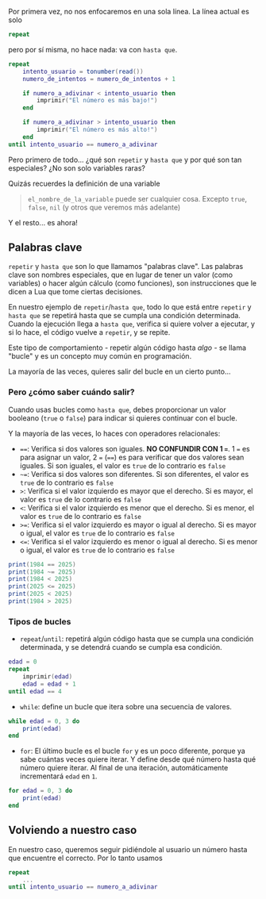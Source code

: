Por primera vez, no nos enfocaremos en una sola línea. La línea actual es solo

```lua
repeat
```

pero por sí misma, no hace nada: va con `hasta que`.

```lua
repeat
    intento_usuario = tonumber(read())
    numero_de_intentos = numero_de_intentos + 1

    if numero_a_adivinar < intento_usuario then
        imprimir("El número es más bajo!")
    end

    if numero_a_adivinar > intento_usuario then
        imprimir("El número es más alto!")
    end
until intento_usuario == numero_a_adivinar
```

Pero primero de todo... ¿qué son `repetir` y `hasta que` y por qué son tan especiales? ¿No son solo variables raras?

Quizás recuerdes la definición de una variable

> `el_nombre_de_la_variable` puede ser cualquier cosa. Excepto `true`, `false`, `nil` (y otros que veremos más adelante)

Y el resto... es ahora!

## Palabras clave

`repetir` y `hasta que` son lo que llamamos "palabras clave". Las palabras clave son nombres especiales, que en lugar de tener un valor (como variables) o hacer algún cálculo (como funciones), son instrucciones que le dicen a Lua que tome ciertas decisiones.

En nuestro ejemplo de `repetir`/`hasta que`, todo lo que está entre `repetir` y `hasta que` se repetirá hasta que se cumpla una condición determinada. Cuando la ejecución llega a `hasta que`, verifica si quiere volver a ejecutar, y si lo hace, el código vuelve a `repetir`, y se repite.

Este tipo de comportamiento - repetir algún código hasta _algo_ - se llama "bucle" y es un concepto muy común en programación.

La mayoría de las veces, quieres salir del bucle en un cierto punto...

### Pero ¿cómo saber cuándo salir?

Cuando usas bucles como `hasta que`, debes proporcionar un valor booleano (`true` o `false`) para indicar si quieres continuar con el bucle.

Y la mayoría de las veces, lo haces con operadores relacionales:

- `==`: Verifica si dos valores son iguales. **NO CONFUNDIR CON 1 `=`**. 1 `=` es para asignar un valor, 2 `=` (`==`) es para verificar que dos valores sean iguales. Si son iguales, el valor es `true` de lo contrario es `false`
- `~=`: Verifica si dos valores son diferentes. Si son diferentes, el valor es `true` de lo contrario es `false`
- `>`: Verifica si el valor izquierdo es mayor que el derecho. Si es mayor, el valor es `true` de lo contrario es `false`
- `<`: Verifica si el valor izquierdo es menor que el derecho. Si es menor, el valor es `true` de lo contrario es `false`
- `>=`: Verifica si el valor izquierdo es mayor o igual al derecho. Si es mayor o igual, el valor es `true` de lo contrario es `false`
- `<=`: Verifica si el valor izquierdo es menor o igual al derecho. Si es menor o igual, el valor es `true` de lo contrario es `false`

<div class="runner">

```lua
print(1984 == 2025)
print(1984 ~= 2025)
print(1984 < 2025)
print(2025 <= 2025)
print(2025 < 2025)
print(1984 > 2025)
```

</div>

### Tipos de bucles

- `repeat`/`until`: repetirá algún código hasta que se cumpla una condición determinada, y se detendrá cuando se cumpla esa condición.

<div class="runner">

```lua
edad = 0
repeat
    imprimir(edad)
    edad = edad + 1
until edad == 4
```

</div>

- `while`: define un bucle que itera sobre una secuencia de valores.

<div class="runner">

```lua
while edad = 0, 3 do
    print(edad)
end
```

</div>

- `for`: El último bucle es el bucle `for` y es un poco diferente, porque ya sabe cuántas veces quiere iterar. Y define desde qué número hasta qué número quiere iterar. Al 
final de una iteración, automáticamente incrementará `edad` en `1`.

<div class="runner">

```lua
for edad = 0, 3 do
    print(edad)
end
```
</div>

## Volviendo a nuestro caso

En nuestro caso, queremos seguir pidiéndole al usuario un número hasta que encuentre el correcto. Por lo tanto usamos 

```lua
repeat
    ...
until intento_usuario == numero_a_adivinar
```

